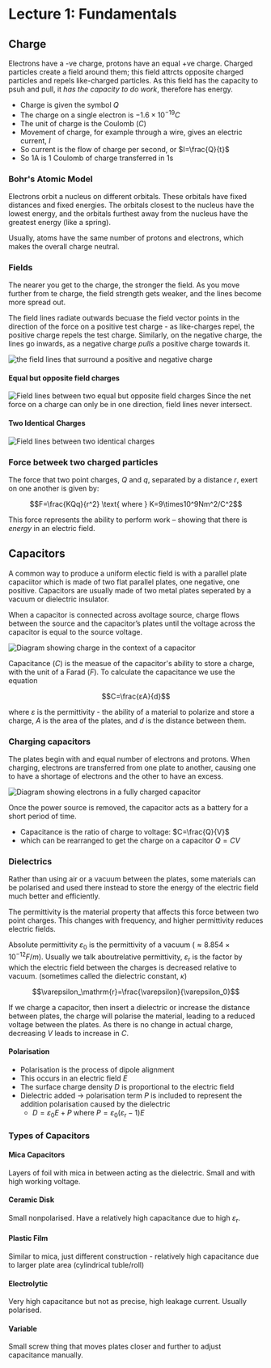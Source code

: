 # Lecture 1: Fundamentals

## Charge

Electrons have a -ve charge, protons have an equal +ve charge. Charged particles create a field around them; this field attrcts opposite charged particles and repels like-charged particles.
As this field has the capacity to psuh and pull, it *has the capacity to do work*, therefore has energy.

- Charge is given the symbol $Q$
- The charge on a single electron is $-1.6 \times 10^{-19} C$
- The unit of charge is the Coulomb ($C$)
- Movement of charge, for example through a wire, gives an electric
current, $I$
- So current is the flow of charge per second, or $I=\frac{Q}{t}$
- So 1A is 1 Coulomb of charge transferred in 1s

### Bohr's Atomic Model

Electrons orbit a nucleus on different orbitals. These orbitals have fixed distances and fixed energies. The orbitals closest to the nucleus have the lowest energy, and the orbitals furthest away from the nucleus have the greatest energy (like a spring).

Usually, atoms have the same number of protons and electrons, which makes the overall charge neutral.

### Fields

The nearer you get to the charge, the stronger the field. As you move further from te charge, the field strength gets weaker, and the lines become more spread out.

The field lines radiate outwards becuase the field vector points in the direction of the force on a positive test charge - as like-charges repel, the positive charge repels the test charge. Similarly, on the negative charge, the lines go inwards, as a negative charge *pulls* a positive charge towards it.

![the field lines that surround a positive and negative charge](img/FieldLines.png)

#### Equal but opposite field charges

![Field lines between two equal but opposite field charges](img/EqualOppositeFields.png)
Since the net force on a charge can only be in one direction, field lines never intersect.

#### Two Identical Charges

![Field lines between two identical charges](img/IdenticalCharges.png)

### Force betweek two charged particles

The force that two point charges, $Q$ and $q$, separated by a distance $r$, exert on one another is given by:

$$F=\frac{KQq}{r^2} \text{ where } K=9\times10^9Nm^2/C^2$$

This force represents the ability to perform work – showing that there is *energy* in an electric field.

## Capacitors

A common way to produce a uniform electic field is with a parallel plate capaciitor which is made of two flat parallel plates, one negative, one positive. Capacitors are usually made of two metal plates seperated by a vacuum or dielectric insulator.

When a capacitor is connected across avoltage source, charge flows between the source and the capacitor’s plates until the voltage across the capacitor is equal to the source voltage.

![Diagram showing charge in the context of a capacitor](img/capacitor.png)

Capacitance ($C$) is the measue of the capacitor's ability to store a charge, with the unit of a Farad ($F$). To calculate the capacitance we use the equation

$$C=\frac{εA}{d}$$

where $ε$ is the permittivity - the ability of a material to polarize and store a charge, $A$ is the area of the plates, and $d$ is the distance between them.

### Charging capacitors

The plates begin with and equal number of electrons and protons. When charging, electrons are transferred from one plate to another, causing one to have a shortage of electrons and the other to have an excess.

![Diagram showing electrons in a fully charged capacitor](img/FullyChargedCapacitor.png)

Once the power source is removed, the capacitor acts as a battery for a short period of time.

- Capacitance is the ratio of charge to voltage: $C=\frac{Q}{V}$
- which can be rearranged to get the charge on a capacitor $Q=CV$

### Dielectrics

Rather than using air or a vacuum between the plates, some materials can be polarised and used there instead to store the energy of the electric field much better and efficiently.

The permittivity is the material property that affects this force between two point charges. This changes with frequency, and higher permittivity reduces electric fields.

Absolute permittivity $ε_0$ is the permittivity of a vacuum ($≈8.854\times10^{-12} F/m$). Usually we talk aboutrelative permittivity, $\varepsilon_\mathrm{r}$ is the factor by which the electric field between the charges is decreased relative to vacuum. (sometimes called the dielectric constant, $κ$)

$$\varepsilon_\mathrm{r}=\frac{\varepsilon}{\varepsilon_0}$$

If we charge a capacitor, then insert a dielectric or increase the distance between plates, the charge will polarise the material, leading to a reduced voltage between the plates. As there is no change in actual charge, decreasing $V$ leads to increase in $C$.

#### Polarisation

- Polarisation is the process of dipole alignment
- This occurs in an electric field $E$
- The surface charge density $D$ is proportional to the electric field
- Dielectric added -> polarisation term $P$ is included to represent the addition polarisation caused by the dielectric
  - $D = \varepsilon_0E + P$ where $P = \varepsilon_0 (\varepsilon_\mathrm{r} - 1)E$

### Types of Capacitors

#### Mica Capacitors

Layers of foil with mica in between acting as the dielectric. Small and with high working voltage.

#### Ceramic Disk

Small nonpolarised. Have a relatively high capacitance due to high $\varepsilon_\mathrm{r}$.

#### Plastic Film

Similar to mica, just different construction - relatively high capacitance due to larger plate area (cylindrical tuble/roll)

#### Electrolytic

Very high capacitance but not as precise, high leakage current. Usually polarised.

#### Variable

Small screw thing that moves plates closer and further to adjust capacitance manually.